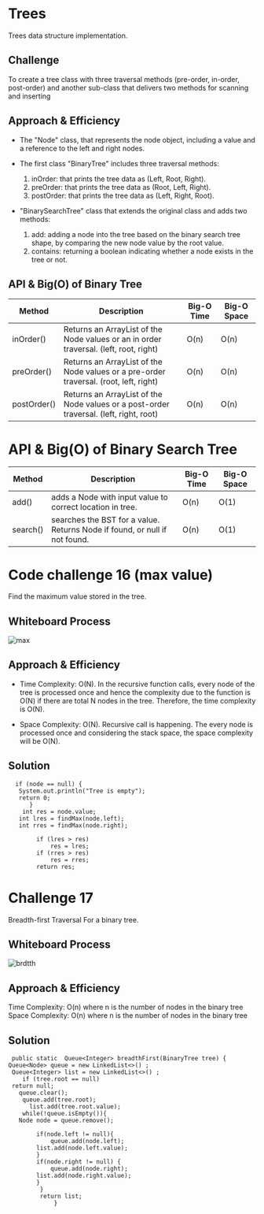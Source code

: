 # Trees

Trees data structure implementation.

## Challenge

To create a tree class with three traversal methods (pre-order, in-order, post-order) and another sub-class that delivers two methods for scanning and inserting

## Approach & Efficiency

* The "Node" class, that represents the node object, including a value and a reference to the left and right nodes.

* The first class "BinaryTree" includes three traversal methods:
     1. inOrder: that prints the tree data as (Left, Root, Right).
     2. preOrder: that prints the tree data as (Root, Left, Right).
     3. postOrder: that prints the tree data as (Left, Right, Root).

* "BinarySearchTree" class that extends the original class and adds two methods:
     1. add: adding a node into the tree based on the binary search tree shape, by comparing the new node value by the root value.
     2. contains: returning a boolean indicating whether a node exists in the tree or not.



## API & Big(O) of Binary Tree
| Method           | Description                                                                            | Big-O Time  | Big-O Space  |
|------------------|----------------------------------------------------------------------------------------|-------------|--------------|
| inOrder() | Returns an ArrayList of the Node values or an in order traversal. (left, root, right)  | O(n)        | O(n)         |
| preOrder() | Returns an ArrayList of the Node values or a pre-order traversal. (root, left, right)  | O(n)        | O(n)         |
| postOrder()| Returns an ArrayList of the Node values or a post-order traversal. (left, right, root) | O(n)        | O(n)         |


# API & Big(O) of Binary Search Tree

| Method               | Description                                                                                            | Big-O Time  | Big-O Space  |
|----------------------|--------------------------------------------------------------------------------------------------------|-------------|--------------|
| add()     | adds a Node with input value to correct location in tree.                     | O(n)        | O(1)         |
| search()      |  searches the BST for a value. Returns Node if found, or null if not found.    | O(n)        | O(1)         |


# Code challenge 16 (max value)

Find the maximum value stored in the tree.

## Whiteboard Process

![max](https://i.imgur.com/qtU83BF.jpeg)

## Approach & Efficiency

* Time Complexity: O(N).
In the recursive function calls, every node of the tree is processed once and hence the complexity due to the function is O(N) if there are total N nodes in the tree. Therefore, the time complexity is O(N).

* Space Complexity: O(N).
Recursive call is happening. The every node is processed once and considering the stack space, the space complexity will be O(N).

## Solution

      if (node == null) {
       System.out.println("Tree is empty");
       return 0;
          }
        int res = node.value;
       int lres = findMax(node.left);
       int rres = findMax(node.right);

            if (lres > res)
                res = lres;
            if (rres > res)
                res = rres;
            return res;




# Challenge 17


Breadth-first Traversal For a binary tree.

## Whiteboard Process

![brdtth](https://i.imgur.com/GwSaew1.jpeg)


## Approach & Efficiency

Time Complexity: O(n) where n is the number of nodes in the binary tree
Space Complexity: O(n) where n is the number of nodes in the binary tree

## Solution

     public static  Queue<Integer> breadthFirst(BinaryTree tree) {
    Queue<Node> queue = new LinkedList<>() ;
     Queue<Integer> list = new LinkedList<>() ;
        if (tree.root == null)
     return null;
       queue.clear();
        queue.add(tree.root);
          list.add(tree.root.value);
        while(!queue.isEmpty()){
       Node node = queue.remove();

            if(node.left != null){
                queue.add(node.left);
            list.add(node.left.value);
            }
            if(node.right != null) {
                queue.add(node.right);
            list.add(node.right.value);
            }
             }
             return list;
                 }
